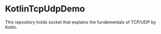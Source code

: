 # KotlinTcpUdpDemo
This repository holds socket that explains the fundementals of TCP/UDP by Kotlin.
